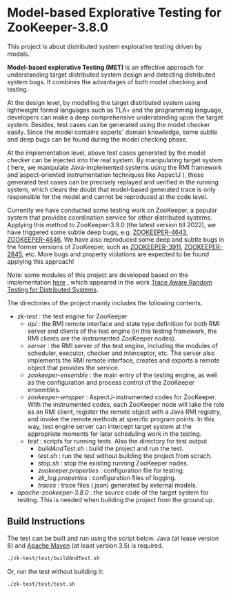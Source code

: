# Model-based Explorative Testing for ZooKeeper-3.8.0

This project is about distributed system explorative testing driven by models. 

**Model-based explorative Testing (MET)** is an effective approach for understanding target distributed system design and detecting distributed system bugs. It combines the advantages of both model checking and testing.

At the design level, by modelling the target distributed system using lightweight formal languages such as TLA+ and the programming language, developers can make a deep comprehensive understanding upon the target system. Besides, test cases can be generated using the model checker easily. Since the model contains experts' domain knowledge, some subtle and deep bugs can be found during the model checking phase.

At the implementation level, above test cases generated by the model checker can be injected into the real system. By manipulating target system ( here, we manipulate Java-implemented systems using the RMI framework and aspect-oriented instrumentation techniques like AspectJ ), these generated test cases can be precisely replayed and verified in the running system, which clears the doubt that model-based generated trace is only responsible for the model and cannot be reproduced at the code level. 



Currently we have conducted some testing work on ZooKeeper, a popular system that provides coordination service for other distributed systems. Applying this method to ZooKeeper-3.8.0 (the latest version till 2022), we have triggered some subtle deep bugs, e.g. [ZOOKEEPER-4643](https://issues.apache.org/jira/browse/ZOOKEEPER-4643), [ZOOKEEPER-4646](https://issues.apache.org/jira/browse/ZOOKEEPER-4646). We have also reproduced some deep and subtle bugs in the former versions of ZooKeeper, such as [ZOOKEEPER-3911](https://issues.apache.org/jira/browse/ZOOKEEPER-3911),  [ZOOKEEPER-2845](https://issues.apache.org/jira/browse/ZOOKEEPER-2845), etc. More bugs and property violations are expected to be found applying this approach!

Note: some modules of this project are developed based on the implementation [here](https://gitlab.mpi-sws.org/rupak/hitmc) , which appeared in the work [Trace Aware Random Testing for Distributed Systems](https://dl.acm.org/doi/pdf/10.1145/3360606). 



The directories of the project mainly includes the following contents.

* *zk-test* : the test engine for ZooKeeper
  * *api* : the RMI remote interface and state type definition for both RMI server and clients of the test engine (in this testing framework, the RMI clients are the instrumented ZooKeeper nodes).
  * *server* : the RMI server of the test engine, including the modules of scheduler, executor, checker and interceptor, etc. The server also implements the RMI remote interface, creates and exports a remote object that provides the service.
  * *zookeeper-ensemble* : the main entry of the testing engine, as well as the configuration and process control of the ZooKeeper ensembles.
  * *zookeeper-wrapper* : AspectJ-instrumented codes for ZooKeeper. With the instrumented codes, each ZooKeeper node will take the role as an RMI client, register the remote object with a Java RMI registry, and invoke the remote methods at specific program points. In this way, test engine server can intercept target system at the appropriate moments for later scheduling work in the testing. 
  * *test* : scripts for running tests. Also the directory for test output.
    * *buildAndTest.sh* : build the project and run the test.
    * *test.sh* : run the test without building the project from scrach.
    * *stop.sh* : stop the existing running ZooKeeper nodes.
    * *zookeeper.properties* :  configuration file for testing. 
    * *zk_log.properties* : configuration files of logging. 
    * *traces* : trace files (.json) generated by external models.
* *apache-zookeeper-3.8.0* : the source code of the target system for testing. This is needed when building the project from the ground up.



## Build Instructions

The test can be built and run using the script below. Java (at lease version 8) and [Apache Maven](http://maven.apache.org/) (at least version 3.5) is required.

```bash
./zk-test/test/buildAndTest.sh
```

Or, run the test without building it:

```bash
./zk-test/test/test.sh
```

